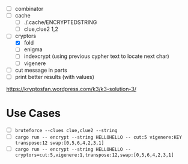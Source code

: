 - [ ] combinator
- [ ] cache
  - [ ] ./.cache/ENCRYPTEDSTRING
  - [ ] clue,clue2 1,2
- [ ] cryptors
  - [x] fold
  - [ ] enigma
  - [ ] indexcrypt (using previous cypher text to locate next char)
  - [ ] vigenere
- [ ] cut message in parts
- [ ] print better results (with values)

https://kryptosfan.wordpress.com/k3/k3-solution-3/

# Use Cases
- [ ] `bruteforce --clues clue,clue2 --string`
- [ ] `cargo run -- encrypt --string HELLOHELLO -- cut:5 vigenere:KEY transpose:12 swap:[0,5,6,4,2,3,1]`
- [ ] `cargo run -- encrypt --string HELLOHELLO --cryptors=cut:5,vigenere:1,transpose:12,swap:[0,5,6,4,2,3,1]`
